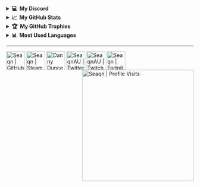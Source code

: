 <details>
  <summary><b>💻&nbsp;&nbsp;My Discord</b></summary>
  <br/>
  <p align="center"><br>
 <p align="center"><br>
  <a href="https://discord.com/users/611115652471717906">
    <img src="https://lanyard-profile-readme.vercel.app/api/611115652471717906?hideDiscrim=true&bg=2e3440&borderRadius=5px"/>
     </a>
  </p>
</details>
<details>
  <summary><b>📈&nbsp;&nbsp;My GitHub Stats</b></summary>
  <br/>
  <p align="center"><br>
  <a href="https://github.com/seaqn">
    <img src="https://github-readme-stats.vercel.app/api?username=Seaqn&theme=nord&show_icons=true&count_private=true&hide_border=true&include_all_commits=true&custom_title=Seaqn%27s+Stats&layout=compact"/>
     </a>
</details>
<details>
  <summary><b>🏆&nbsp;&nbsp;My GitHub Trophies</b></summary>
  <br/>
  <p align="center"><br>
 <p align="center"><br>
  <a href="https://github.com/seaqn">
    <img src="https://github-profile-trophy.vercel.app/?username=Seaqn&theme=nord&margin-w=8&margin-h=8&column=8"/>
     </a>
  </p>
</details>
<details>
  <summary><b>📊&nbsp;&nbsp;Most Used Languages</b></summary>
  <br/>
  <p align="center"><br>
 <p align="center"><br>
  <a href="https://github.com/seaqn">
    <img src="https://github-readme-stats.vercel.app/api/top-langs/?username=the-repo-club&theme=nord&show_icons=true&count_private=true&hide_border=true&include_all_commits=true&custom_title=Seaqn%27s+Top+Languages&layout=compact"/>
     </a>
  </p>
</details>

---

[<img align="center" alt="Seaqn | GitHub" width="50px" src="https://img.icons8.com/fluency/48/000000/github.png" />][website]
[<img align="center" alt="Seaqn | Steam" width="50px" src="https://img.icons8.com/fluency/48/000000/steam.png" />][steam]
[<img align="center" alt="Danny Duncen | Reddit" width="50px" src="https://img.icons8.com/stickers/100/000000/reddit.png" />][reddit]
[<img align="center" alt="SeaqnAU | Twitter" width="50px" src="https://img.icons8.com/fluency/48/000000/twitter.png" />][twitter]
[<img align="center" alt="SeaqnAU | Twitch" width="50px" src="https://img.icons8.com/color/48/000000/twitch--v2.png" />][twitch]
[<img align="center" alt="Seaqn | Fortnite" width="50px" src="https://img.icons8.com/color/48/000000/fortnite.png" />][fortnite]
[<img align="right" alt="Seaqn | Profile Visits" width="300px" src="https://komarev.com/ghpvc/?username=Seaqn&label=Views&color=434b57&label=GitHub Profile Visits" />][website]

[website]: https://github.com/Seaqn/
[twitter]: https://twitter.com/SeaqnAU
[reddit]: https://www.reddit.com/user/DannyDuncen
[steam]: https://steamcommunity.com/profiles/76561199013832565/
[twitch]: https://www.twitch.tv/seaqnau
[fortnite]: https://fortnitetracker.com/profile/all/Se%d0%b0qn

